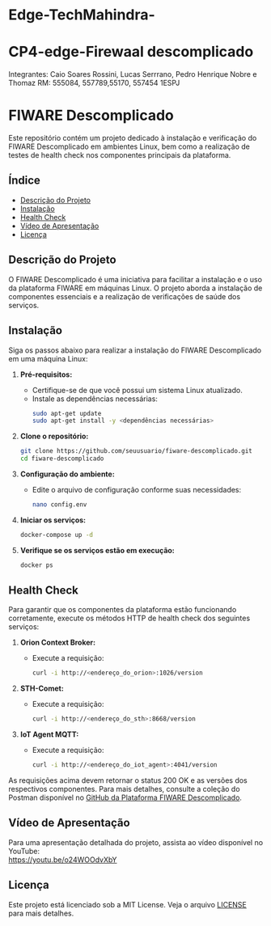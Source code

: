 # Edge-TechMahindra-
# CP4-edge-Firewaal descomplicado 
Integrantes: Caio Soares Rossini, Lucas Serrrano, Pedro Henrique Nobre e Thomaz
RM: 555084, 557789,55170, 557454
1ESPJ
# FIWARE Descomplicado

Este repositório contém um projeto dedicado à instalação e verificação do FIWARE Descomplicado em ambientes Linux, bem como a realização de testes de health check nos componentes principais da plataforma.

## Índice

- [Descrição do Projeto](#descrição-do-projeto)
- [Instalação](#instalação)
- [Health Check](#health-check)
- [Vídeo de Apresentação](#vídeo-de-apresentação)
- [Licença](#licença)

## Descrição do Projeto

O FIWARE Descomplicado é uma iniciativa para facilitar a instalação e o uso da plataforma FIWARE em máquinas Linux. O projeto aborda a instalação de componentes essenciais e a realização de verificações de saúde dos serviços.

## Instalação

Siga os passos abaixo para realizar a instalação do FIWARE Descomplicado em uma máquina Linux:

1. **Pré-requisitos:**
   - Certifique-se de que você possui um sistema Linux atualizado.
   - Instale as dependências necessárias:
     ```bash
     sudo apt-get update
     sudo apt-get install -y <dependências necessárias>
     ```

2. **Clone o repositório:**
   ```bash
   git clone https://github.com/seuusuario/fiware-descomplicado.git
   cd fiware-descomplicado
   ```

3. **Configuração do ambiente:**
   - Edite o arquivo de configuração conforme suas necessidades:
     ```bash
     nano config.env
     ```

4. **Iniciar os serviços:**
   ```bash
   docker-compose up -d
   ```

5. **Verifique se os serviços estão em execução:**
   ```bash
   docker ps
   ```

## Health Check

Para garantir que os componentes da plataforma estão funcionando corretamente, execute os métodos HTTP de health check dos seguintes serviços:

1. **Orion Context Broker:**
   - Execute a requisição:
     ```bash
     curl -i http://<endereço_do_orion>:1026/version
     ```

2. **STH-Comet:**
   - Execute a requisição:
     ```bash
     curl -i http://<endereço_do_sth>:8668/version
     ```

3. **IoT Agent MQTT:**
   - Execute a requisição:
     ```bash
     curl -i http://<endereço_do_iot_agent>:4041/version
     ```

As requisições acima devem retornar o status 200 OK e as versões dos respectivos componentes. Para mais detalhes, consulte a coleção do Postman disponível no [GitHub da Plataforma FIWARE Descomplicado](https://github.com/fiware/fiware-desk).

## Vídeo de Apresentação

Para uma apresentação detalhada do projeto, assista ao vídeo disponível no YouTube:  
https://youtu.be/o24WOOdvXbY


## Licença

Este projeto está licenciado sob a MIT License. Veja o arquivo [LICENSE](LICENSE) para mais detalhes.
